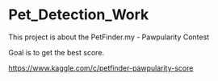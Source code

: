# Pet_Detection_Work


This project is about the PetFinder.my - Pawpularity Contest

Goal is to get the best score.


https://www.kaggle.com/c/petfinder-pawpularity-score
